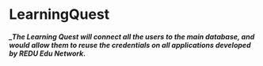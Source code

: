 # LearningQuest

##### _The Learning Quest will connect all the users to the main database, and would allow them to reuse the credentials on all applications developed by REDU Edu Network.
####
####

